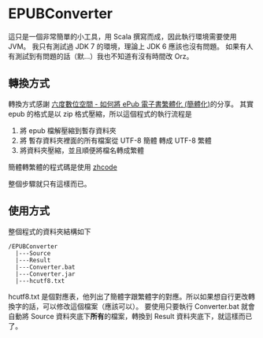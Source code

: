 EPUBConverter
===============

這只是一個非常簡單的小工具，用 Scala 撰寫而成，因此執行環境需要使用 JVM。
我只有測試過 JDK 7 的環境，理論上 JDK 6 應該也沒有問題。
如果有人有測試到有問題的話（默...）我也不知道有沒有時間改 Orz。

轉換方式
---------------

轉換方式感謝 [六度數位空間 - 如何將 ePub 電子書繁體化 (簡體化)](http://jeremy.ssinrc.org/?p=327)的分享。
其實 epub 的格式是以 zip 格式壓縮，所以這個程式的執行流程是

1. 將 epub 檔解壓縮到暫存資料夾
2. 將 暫存資料夾裡面的所有檔案從 UTF-8 簡體 轉成 UTF-8 繁體
3. 將資料夾壓縮，並且順便將檔名轉成繁體

簡體轉繁體的程式碼是使用 [zhcode](http://www.mandarintools.com/zhcode.html)

整個步驟就只有這樣而已。

使用方式
---------------

整個程式的資料夾結構如下

~~~~~~
/EPUBConverter
  |---Source
  |---Result
  |---Converter.bat
  |---Converter.jar
  |---hcutf8.txt

~~~~~~

hcutf8.txt 是個對應表，他列出了簡體字跟繁體字的對應。所以如果想自行更改轉換字的話，可以修改這個檔案（應該可以）。
要使用只要執行 Converter.bat 就會自動將 Source 資料夾底下**所有**的檔案，轉換到 Result 資料夾底下，就這樣而已了。


